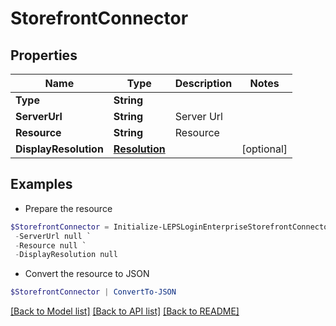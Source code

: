 # StorefrontConnector
## Properties

Name | Type | Description | Notes
------------ | ------------- | ------------- | -------------
**Type** | **String** |  | 
**ServerUrl** | **String** | Server Url | 
**Resource** | **String** | Resource | 
**DisplayResolution** | [**Resolution**](Resolution.md) |  | [optional] 

## Examples

- Prepare the resource
```powershell
$StorefrontConnector = Initialize-LEPSLoginEnterpriseStorefrontConnector  -Type null `
 -ServerUrl null `
 -Resource null `
 -DisplayResolution null
```

- Convert the resource to JSON
```powershell
$StorefrontConnector | ConvertTo-JSON
```

[[Back to Model list]](../README.md#documentation-for-models) [[Back to API list]](../README.md#documentation-for-api-endpoints) [[Back to README]](../README.md)


